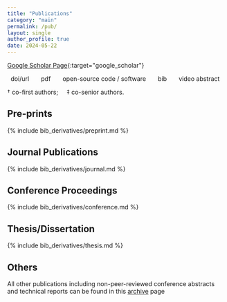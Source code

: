 ```yaml
---
title: "Publications"
category: "main"
permalink: /pub/
layout: single
author_profile: true
date: 2024-05-22
---
```


<i class="ai ai-google-scholar-square"></i> [Google Scholar Page](https://scholar.google.com/citations?hl=en&user=wSnmjaoAAAAJ){:target="google_scholar"}

<i class="fa fa-link"></i> &nbsp; doi/url &nbsp;&nbsp;&nbsp; <i class="fa fa-file-pdf-o"></i> &nbsp; pdf &nbsp;&nbsp;&nbsp; <i class="fa fa-code"></i> &nbsp; open-source code / software &nbsp;&nbsp;&nbsp; <i class="fa fa-quote-right"></i> &nbsp; bib &nbsp;&nbsp;&nbsp; <i class="fa fa-video-camera"></i> &nbsp; video abstract

<span style="font-size:1em;">&dagger; co-first authors; &nbsp;&nbsp;&nbsp; &Dagger; co-senior authors.</span>

## Pre-prints

{% include bib_derivatives/preprint.md %}

## Journal Publications

{% include bib_derivatives/journal.md %}

## Conference Proceedings

{% include bib_derivatives/conference.md %}

## Thesis/Dissertation

{% include bib_derivatives/thesis.md %}

## Others

All other publications including non-peer-reviewed conference abstracts and technical reports can be found in this [archive](/pub_archive) page
